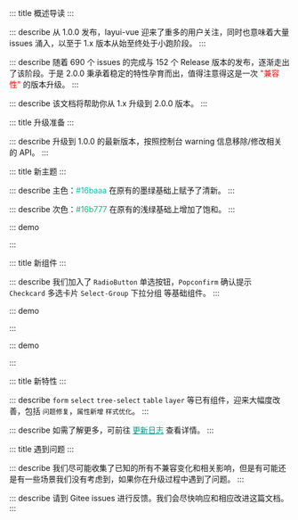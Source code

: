::: title 概述导读
:::

::: describe 从 1.0.0 发布，layui-vue 迎来了重多的用户关注，同时也意味着大量 issues 涌入，以至于 1.x 版本从始至终处于小跑阶段。
:::

::: describe 随着 690 个 issues 的完成与 152 个 Release 版本的发布，逐渐走出了该阶段。于是 2.0.0 秉承着稳定的特性孕育而出，值得注意得这是一次  <span style="color:red">"兼容性"</span> 的版本升级。
:::

::: describe 该文档将帮助你从 1.x 升级到 2.0.0 版本。
:::

::: title 升级准备
:::

::: describe 升级到 1.0.0 的最新版本，按照控制台 warning 信息移除/修改相关的 API。
:::

::: title 新主题
:::

::: describe 主色：<span style="color:#16baaa;">#16baaa</span> 在原有的墨绿基础上赋予了清新。
:::

::: describe 次色：<span style="color:#16b777;">#16b777</span> 在原有的浅绿基础上增加了饱和。
:::

::: demo

<template>
    <ul class="layui-row layui-col-space15">
        <li class="layui-col-sm6">
            <div style="background-color: #16baaa;padding:10px;color:whitesmoke;padding:30px;border-radius:2px;">
                <p>#16baaa</p>
                <p tips="">主色调</p>
            </div>
        </li>
        <li class="layui-col-sm6">
            <div style="background-color: #16b777;padding:10px;color:whitesmoke;padding:30px;border-radius:2px;">
                <p>#16b777</p>
                <p tips="">次色调</p>
            </div>
        </li>
    </ul>
</template>

<script setup>
import { ref } from 'vue';
</script>

:::

::: title 新组件
:::

::: describe 我们加入了 `RadioButton` 单选按钮，`Popconfirm` 确认提示 `Checkcard` 多选卡片 `Select-Group` 下拉分组 等基础组件。
:::

::: demo

<template>
    <lay-space>
        <lay-radio-group name="action" v-model="selected" @change="change">
            <lay-radio-button value="1">写作</lay-radio-button>
            <lay-radio-button value="2">画画</lay-radio-button>
            <lay-radio-button value="3">运动</lay-radio-button>
        </lay-radio-group>
        <lay-select v-model="value" placeholder="Please select">
            <template  v-for="option in options">
                <lay-select-option-group :label="option.label">
                    <template v-for="children in option.children">
                        <lay-select-option :value="children.value" :label="children.label"></lay-select-option>
                    </template>
                </lay-select-option-group>
            </template>
        </lay-select>
        <lay-popconfirm content="不知江月待何人,但见长江送流水。" :is-dark="false">
            <lay-button type="primary">Popconfirm</lay-button>
        </lay-popconfirm>
    </lay-space>
</template>

<script setup>
import { ref } from 'vue'

const selected = ref("1");

const value = ref(null);
    
const change = function( current ) {
    console.log("当前值:" + current)
}

const options = ref([
    {
        label: "分组",
        children: [
            {
                label: "运动",
                value: 0
            },
            {
                label: "编码",
                value: 1
            },
            {
                label: "运动",
                value: 2
            }
        ]
    },
    {
        label: "分组",
        children: [
            {
                label: "运动",
                value: 3
            },
            {
                label: "编码",
                value: 4
            },
            {
                label: "运动",
                value: 5
            }
        ]
    }
]);
</script>

:::

::: demo

<template>
  <lay-checkcard-group v-model="checked" @change="groupChange">
    <lay-checkcard
      value="1"
      avatar="http://www.layui-vue.com/assets/logo-png.a3bc5caf.png"
      title="标题"
      description="选择一个由流程编排提供的典型用户案例，可以从中学习到流程编排很多设计理念。">
  </lay-checkcard>
   <lay-checkcard
      value="4"
      avatar="http://www.layui-vue.com/assets/logo-png.a3bc5caf.png"
      title="标题"
      description="选择一个由流程编排提供的典型用户案例，可以从中学习到流程编排很多设计理念。">
  </lay-checkcard>
  <lay-checkcard
      disabled
      avatar="http://www.layui-vue.com/assets/logo-png.a3bc5caf.png"
      title="标题"
      description="选择一个由流程编排提供的典型用户案例，可以从中学习到流程编排很多设计理念。">
  </lay-checkcard>
  </lay-checkcard-group>
</template>

<script>
import { ref } from 'vue'

export default {
  setup() {
    const checked = ref(['1', '2', '3'])

    const groupChange = (val) => {
      console.log(val, 2232)
    }
    return {
      checked,
      groupChange
    }
  }
}
</script>

:::

::: title 新特性
:::

::: describe `form` `select` `tree-select` `table` `layer` 等已有组件，迎来大幅度改善，包括 `问题修复`，`属性新增` `样式优化`。
:::

::: describe 如需了解更多，可前往 <a style="color:#009688;" href="http://www.layui-vue.com/zh-CN/guide/changelog">更新日志</a> 查看详情。
:::

::: title 遇到问题
:::

::: describe 我们尽可能收集了已知的所有不兼容变化和相关影响，但是有可能还是有一些场景我们没有考虑到，如果你在升级过程中遇到了问题。
:::

::: describe 请到 Gitee issues 进行反馈。我们会尽快响应和相应改进这篇文档。
:::
